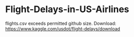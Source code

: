 # Flight-Delays-in-US-Airlines

flights.csv exceeds permitted github size.
Download: https://www.kaggle.com/usdot/flight-delays/download
